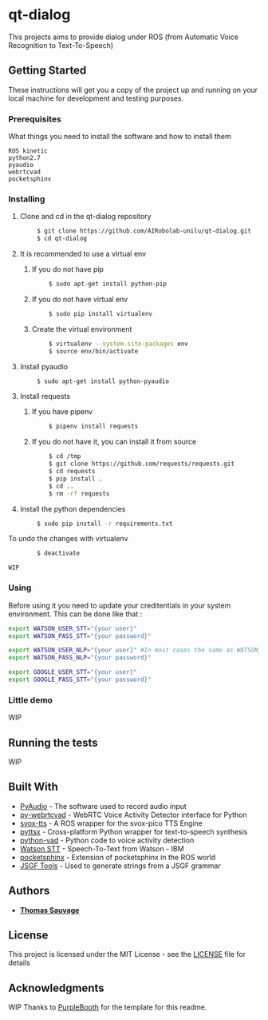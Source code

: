 # qt-dialog

This projects aims to provide dialog under ROS (from Automatic Voice Recognition to Text-To-Speech)

## Getting Started

These instructions will get you a copy of the project up and running on your local machine for development and testing purposes.

### Prerequisites

What things you need to install the software and how to install them

```
ROS kinetic
python2.7
pyaudio
webrtcvad
pocketsphinx
```

### Installing

1. Clone and cd in the qt-dialog repository

```bash
        $ git clone https://github.com/AIRobolab-unilu/qt-dialog.git
        $ cd qt-dialog
```


2. It is recommended to use a virtual env

	1. If you do not have pip

	```bash
            $ sudo apt-get install python-pip
    ```

    2. If you do not have virtual env

    ```bash
            $ sudo pip install virtualenv 
    ```

    3. Create the virtual environment

    ```bash
            $ virtualenv --system-site-packages env
            $ source env/bin/activate
    ```

3. Install pyaudio
```bash
        $ sudo apt-get install python-pyaudio
```

3. Install requests

	1. If you have pipenv

	```bash
	        $ pipenv install requests
	```

	2. If you do not have it, you can install it from source


	```bash
	        $ cd /tmp
	        $ git clone https://github.com/requests/requests.git
	        $ cd requests
			$ pip install .
			$ cd ..
			$ rm -rf requests
	```

4. Install the python dependencies

```bash
        $ sudo pip install -r requirements.txt
```

To undo the changes with virtualenv

```bash
        $ deactivate
```

```
WIP
```

### Using

Before using it you need to update your creditentials in your system environment.
This can be done like that :

```bash
export WATSON_USER_STT="{your user}"
export WATSON_PASS_STT="{your password}"

export WATSON_USER_NLP="{your user}" #In most cases the same as WATSON_USER_STT
export WATSON_PASS_NLP="{your password}"

export GOOGLE_USER_STT="{your user}"
export GOOGLE_PASS_STT="{your password}"
```

### Little demo

WIP

## Running the tests

WIP

## Built With

* [PyAudio](http://people.csail.mit.edu/hubert/pyaudio/) - The software used to record audio input
* [py-webrtcvad](https://github.com/wiseman/py-webrtcvad) -  WebRTC Voice Activity Detector interface for Python
* [svox-tts](https://github.com/ScazLab/svox_tts) -  A ROS wrapper for the svox-pico TTS Engine
* [pyttsx](https://github.com/RapidWareTech/pyttsx) -  Cross-platform Python wrapper for text-to-speech synthesis
* [python-vad](https://github.com/wangshub/python-vad) -  Python code to voice activity detection
* [Watson STT](https://www.ibm.com/watson/services/speech-to-text/) -  Speech-To-Text from Watson - IBM
* [pocketsphinx](https://github.com/Pankaj-Baranwal/pocketsphinx) -  Extension of pocketsphinx in the ROS world
* [JSGF Tools](https://github.com/syntactic/JSGFTools) -  Used to generate strings from a JSGF grammar

## Authors

* [**Thomas Sauvage**](https://github.com/SauvageThomas)

## License

This project is licensed under the MIT License - see the [LICENSE](LICENSE) file for details

## Acknowledgments

WIP
Thanks to [PurpleBooth](https://github.com/PurpleBooth) for the template for this readme.

